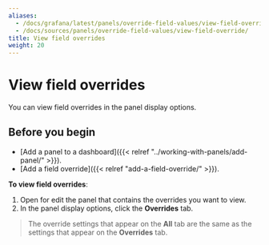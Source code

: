 ```yaml
---
aliases:
  - /docs/grafana/latest/panels/override-field-values/view-field-override/
  - /docs/sources/panels/override-field-values/view-field-override/
title: View field overrides
weight: 20
---
```


# View field overrides

You can view field overrides in the panel display options.

## Before you begin

- [Add a panel to a dashboard]({{< relref "../working-with-panels/add-panel/" >}}).
- [Add a field override]({{< relref "add-a-field-override/" >}}).

**To view field overrides**:

1. Open for edit the panel that contains the overrides you want to view.
1. In the panel display options, click the **Overrides** tab.

> The override settings that appear on the **All** tab are the same as the settings that appear on the **Overrides** tab.
